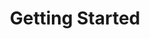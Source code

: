 ---
title: Getting Started
position_number: 1
parameters:
  - name:
    content:
content_markdown: |-
  Base URL: `https://api.collectionlog.net/`

left_code_blocks:
  - code_block:
    title:
    language:
right_code_blocks:
  - code_block:
    title:
    language:
---